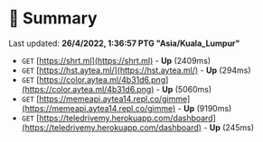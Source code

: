 # 📖 Summary
Last updated: **26/4/2022, 1:36:57 PTG "Asia/Kuala_Lumpur"**

- `GET` [https://shrt.ml](https://shrt.ml) - **Up** (2409ms)
- `GET` [https://hst.aytea.ml/](https://hst.aytea.ml/) - **Up** (294ms)
- `GET` [https://color.aytea.ml/4b31d6.png](https://color.aytea.ml/4b31d6.png) - **Up** (5060ms)
- `GET` [https://memeapi.aytea14.repl.co/gimme](https://memeapi.aytea14.repl.co/gimme) - **Up** (9190ms)
- `GET` [https://teledrivemy.herokuapp.com/dashboard](https://teledrivemy.herokuapp.com/dashboard) - **Up** (245ms)
